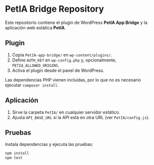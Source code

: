 # PetIA Bridge Repository

Este repositorio contiene el plugin de WordPress **PetIA App Bridge** y la aplicación web estática **PetIA**.

## Plugin
1. Copia `PetIA-app-bridge/` en `wp-content/plugins/`.
2. Define `AUTH_KEY` en `wp-config.php` y, opcionalmente, `PETIA_ALLOWED_ORIGINS`.
3. Activa el plugin desde el panel de WordPress.

Las dependencias PHP vienen incluidas, por lo que no es necesario ejecutar `composer install`.

## Aplicación
1. Sirve la carpeta `PetIA/` en cualquier servidor estático.
2. Ajusta `API_BASE_URL` si la API está en otra URL (ver `PetIA/config.js`).

## Pruebas
Instala dependencias y ejecuta las pruebas:
```bash
npm install
npm test
```
